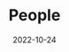 ---
title: People
date: 2022-10-24

type: landing

sections:
  - block: people
    content:
      title: Meet the Team
      # Choose which groups/teams of users to display.
      #   Edit `user_groups` in each user's profile to add them to one or more of these groups.
      user_groups:
          - Principal Investigator
          - Graduate Researchers 
          - Undergraduate Researchers
          - Past Grad Researchers
          - Past Undergradutate researchers
      sort_by: Params.last_name
      sort_ascending: true
    design:
      show_interests: true
      show_role: true
      show_social: false
---